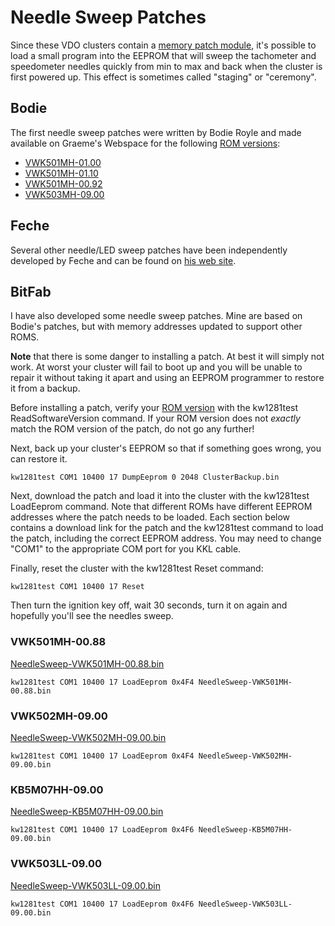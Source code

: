 # Needle Sweep Patches

Since these VDO clusters contain a [memory patch module](../PatchModule.md), it's possible to load a small program into the EEPROM that will sweep the tachometer and speedometer needles quickly from min to max and back when the cluster is first powered up. This effect is sometimes called "staging" or "ceremony".

## Bodie

The first needle sweep patches were written by Bodie Royle and made available on Graeme's Webspace for the following [ROM versions](../RomVersion.md):

- [VWK501MH-01.00](https://www.graeme86.com/sweep501mh/sweep501mh.html)
- [VWK501MH-01.10](https://www.graeme86.com/sweep501mh/sweep501mh.html)
- [VWK501MH-00.92](https://www.graeme86.com/sweep501mh/sweep501mh.html)
- [VWK503MH-09.00](https://www.graeme86.com/sweep503mh/sweep503mh.html)

## Feche

Several other needle/LED sweep patches have been independently developed by Feche and can be found on [his web site](https://feche.ar/).

## BitFab

I have also developed some needle sweep patches. Mine are based on Bodie's patches, but with memory addresses updated to support other ROMS.

**Note** that there is some danger to installing a patch. At best it will simply not work. At worst your cluster will fail to boot up and you will be unable to repair it without taking it apart and using an EEPROM programmer to restore it from a backup.

Before installing a patch, verify your [ROM version](../RomVersion.md) with the kw1281test ReadSoftwareVersion command. If your ROM version does not *exactly* match the ROM version of the patch, do not go any further!

Next, back up your cluster's EEPROM so that if something goes wrong, you can restore it.

```
kw1281test COM1 10400 17 DumpEeprom 0 2048 ClusterBackup.bin
```

Next, download the patch and load it into the cluster with the kw1281test LoadEeprom command. Note that different ROMs have different EEPROM addresses where the patch needs to be loaded. Each section below contains a download link for the patch and the kw1281test command to load the patch, including the correct EEPROM address. You may need to change "COM1" to the appropriate COM port for you KKL cable.

Finally, reset the cluster with the kw1281test Reset command:

```
kw1281test COM1 10400 17 Reset
```

Then turn the ignition key off, wait 30 seconds, turn it on again and hopefully you'll see the needles sweep.

### VWK501MH-00.88

[NeedleSweep-VWK501MH-00.88.bin](./NeedleSweep-VWK501MH-00.88.bin)

```
kw1281test COM1 10400 17 LoadEeprom 0x4F4 NeedleSweep-VWK501MH-00.88.bin
```

### VWK502MH-09.00

[NeedleSweep-VWK502MH-09.00.bin](./NeedleSweep-VWK502MH-09.00.bin)

```
kw1281test COM1 10400 17 LoadEeprom 0x4F4 NeedleSweep-VWK502MH-09.00.bin
```

### KB5M07HH-09.00

[NeedleSweep-KB5M07HH-09.00.bin](./NeedleSweep-KB5M07HH-09.00.bin)

```
kw1281test COM1 10400 17 LoadEeprom 0x4F6 NeedleSweep-KB5M07HH-09.00.bin
```

### VWK503LL-09.00

[NeedleSweep-VWK503LL-09.00.bin](./NeedleSweep-VWK503LL-09.00.bin)

```
kw1281test COM1 10400 17 LoadEeprom 0x4F6 NeedleSweep-VWK503LL-09.00.bin
```